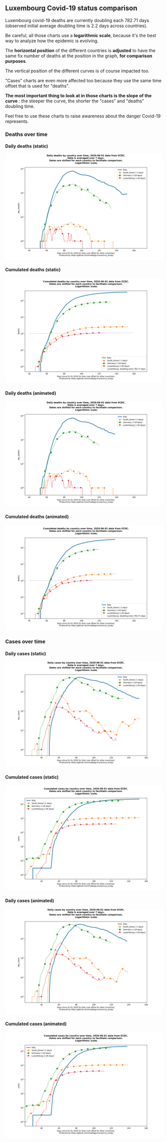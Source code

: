 ## Luxembourg Covid-19 status comparison 

Luxembourg covid-19 deaths are currently doubling each 782.71 days (observed initial average doubling time is 2.2 days across countries).



Be careful, all those charts use a **logarithmic scale**, because it's the best way to analyze how the epidemic is evolving.
 
The **horizontal position** of the different countries is **adjusted** to have the same fix number of deaths at the position in the graph, **for comparison purposes**.

The vertical position of the different curves is of course impacted too.

"Cases" charts are even more affected too because they use the same time offset that is used for "deaths".

**The most important thing to look at in those charts is the slope of the curve** : the steeper the curve, the shorter the "cases" and "deaths" doubling time.

Feel free to use these charts to raise awareness about the danger Covid-19 represents. 


 
### Deaths over time
 
#### Daily deaths (static)
![Luxembourg covid-19 daily deaths static chart](https://raw.githubusercontent.com/madlag/coronavirus_study/master/notebooks/graphs/2020-06-01/countries/Luxembourg/2020-06-01_Luxembourg_day_deaths.png "Luxembourg covid-19 day_deaths static chart")   
 
#### Cumulated deaths (static)
![Luxembourg covid-19 cumulated deaths static chart](https://raw.githubusercontent.com/madlag/coronavirus_study/master/notebooks/graphs/2020-06-01/countries/Luxembourg/2020-06-01_Luxembourg_deaths.png "Luxembourg covid-19 deaths static chart")   
 
#### Daily deaths (animated)
![Luxembourg covid-19 daily deaths animated chart](https://raw.githubusercontent.com/madlag/coronavirus_study/master/notebooks/graphs/2020-06-01/countries/Luxembourg/2020-06-01_Luxembourg_day_deaths.gif "Luxembourg covid-19 day_deaths animated chart")   
 
#### Cumulated deaths (animated)
![Luxembourg covid-19 cumulated deaths animated chart](https://raw.githubusercontent.com/madlag/coronavirus_study/master/notebooks/graphs/2020-06-01/countries/Luxembourg/2020-06-01_Luxembourg_deaths.gif "Luxembourg covid-19 deaths animated chart")   

 
### Cases over time
 
#### Daily cases (static)
![Luxembourg covid-19 daily cases static chart](https://raw.githubusercontent.com/madlag/coronavirus_study/master/notebooks/graphs/2020-06-01/countries/Luxembourg/2020-06-01_Luxembourg_day_cases.png "Luxembourg covid-19 day_cases static chart")   
 
#### Cumulated cases (static)
![Luxembourg covid-19 cumulated cases static chart](https://raw.githubusercontent.com/madlag/coronavirus_study/master/notebooks/graphs/2020-06-01/countries/Luxembourg/2020-06-01_Luxembourg_cases.png "Luxembourg covid-19 cases static chart")   
 
#### Daily cases (animated)
![Luxembourg covid-19 daily cases animated chart](https://raw.githubusercontent.com/madlag/coronavirus_study/master/notebooks/graphs/2020-06-01/countries/Luxembourg/2020-06-01_Luxembourg_day_cases.gif "Luxembourg covid-19 day_cases animated chart")   
 
#### Cumulated cases (animated)
![Luxembourg covid-19 cumulated cases animated chart](https://raw.githubusercontent.com/madlag/coronavirus_study/master/notebooks/graphs/2020-06-01/countries/Luxembourg/2020-06-01_Luxembourg_cases.gif "Luxembourg covid-19 cases animated chart")   

